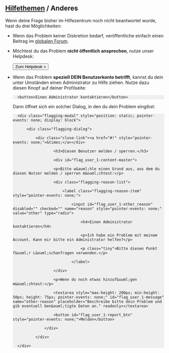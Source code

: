 ## [Hilfethemen](/help) / Anderes

Wenn deine Frage bisher im Hilfezentrum noch nicht beantwortet wurde, hast du drei M&ouml;glichkeiten:

- Wenn das Problem keiner Diskretion bedarf, ver&ouml;ffentliche einfach einen Beitrag im [globalen Forum](/f/0).
- M&ouml;chtest du das Problem **nicht &ouml;ffentlich ansprechen**, nutze unser Helpdesk:

	<a href="/helpdesk"><button class="primary-btn">Zum Helpdesk &raquo;</button></a>

- Wenn das Problem **speziell DEIN Benutzerkonto betrifft**, kannst du dein unter Umst&auml;nden einen Administrator zu Hilfe ziehen. Nutze dazu diesen Knopf auf deiner Profilseite:

	<div class="fakepic" style="background: #efefef">
		<button>Einen Administrator kontaktieren</button>
	</div>

	Dann &ouml;ffnet sich ein solcher Dialog, in den du dein Problem eingibst:

	<div class="fakepic" style="background: #efefef">
		<div class="flagging-modal" style="position: static; pointer-events: none; display: block">
			<div class="flagging-dialog">
				<div class="close-link"><a href="#!" style="pointer-events: none;">&times;</a></div>
						<h3>Diesen Benutzer melden / sperren.</h3>
						<div id="flag_user_1-content-master">
						<p>Bitte w&auml;hle einen Grund aus, aus dem du diesen Nutzer melden / sperren m&ouml;chtest:</p>
						<div class="flagging-reason-list">
							<label class="flagging-reason-item" style="pointer-events: none;">
								<input id="flag_user_1-other_reason" disabled="" checked="" name="reason" style="pointer-events: none;" value="other" type="radio">
									<h4>Einen Administrator kontaktieren</h4>
									<p>Ich habe ein Problem mit meinem Account. Kann mir bitte ein Administrator helfen?</p>
									<p class="tiny">Bitte diesen Punkt f&uuml;r L&ouml;schanfragen verwenden.</p>
								</label>
						</div>
						<p>Wenn du noch etwas hinzuf&uuml;gen m&ouml;chtest:</p>
						<textarea style="max-height: 200px; min-height: 50px; height: 75px; pointer-events: none;" id="flag_user_1-message" name="other-reason" placeholder="Beschreibe bitte dein Problem und gib eventuell ben&ouml;tigte Daten an." readonly></textarea>
						<button id="flag_user_1-report_btn" style="pointer-events: none;">Melden</button>
					</div>
				</div>
		</div>
	</div>
